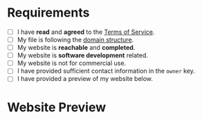 <!--
YOU MUST FILL OUT THIS TEMPLATE ENTIRELY FOR YOUR PR TO BE ACCEPTED, NONE OF IT IS OPTIONAL UNLESS SPECIFIED.
-->

# Requirements
<!-- Your domain MUST pass ALL the requirements below, otherwise it WILL BE DENIED. -->

<!-- Change each checkbox to [x] (all lowercase, with no spaces between the brackets) to mark it as completed. -->

- [ ] I have **read** and **agreed** to the [Terms of Service](https://is-a.dev/terms). <!-- Your request MUST follow the TOS to be approved. -->
- [ ] My file is following the [domain structure](https://docs.is-a.dev/domain-structure/).
- [ ] My website is **reachable** and **completed**. <!-- We do not permit simple "Hello, world!" or simply copied/mostly blank templated websites. -->
- [ ] My website is **software development** related. <!-- Only your root subdomain needs to meet this requirement. -->
- [ ] My website is not for commercial use. <!-- Your website's purpose should not be to generate any form of revenue. -->
- [ ] I have provided sufficient contact information in the `owner` key. <!-- Provide your email in the `email` field or another platform (e.g. X/Twitter or Discord) for contact. -->
- [ ] I have provided a preview of my website below. <!-- This step is required for your domain to be approved. -->

# Website Preview
<!-- Provide a link or screenshot of your website below. -->
